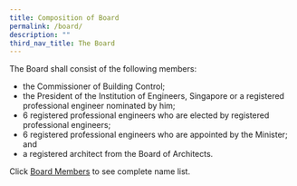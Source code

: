 ```yaml
---
title: Composition of Board
permalink: /board/
description: ""
third_nav_title: The Board
---
```




The Board shall consist of the following members:  
  
* the Commissioner of Building Control;
* the President of the Institution of Engineers, Singapore or a registered professional engineer nominated by him;
* 6 registered professional engineers who are elected by registered professional engineers;
* 6 registered professional engineers who are appointed by the Minister; and
* a registered architect from the Board of Architects.

Click [Board Members](https://staging.d1le8zwfdek8v1.amplifyapp.com/boardmembers/) to see complete name list.